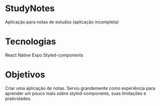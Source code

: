 # StudyNotes
Aplicação para notas de estudos (aplicação incompleta)

# Tecnologias
React Native
Expo
Styled-components

# Objetivos
Criar uma aplicação de notas. Serviu grandemente como experiência para aprender um pouco mais sobre styled-components, suas limitações e praticidades.
